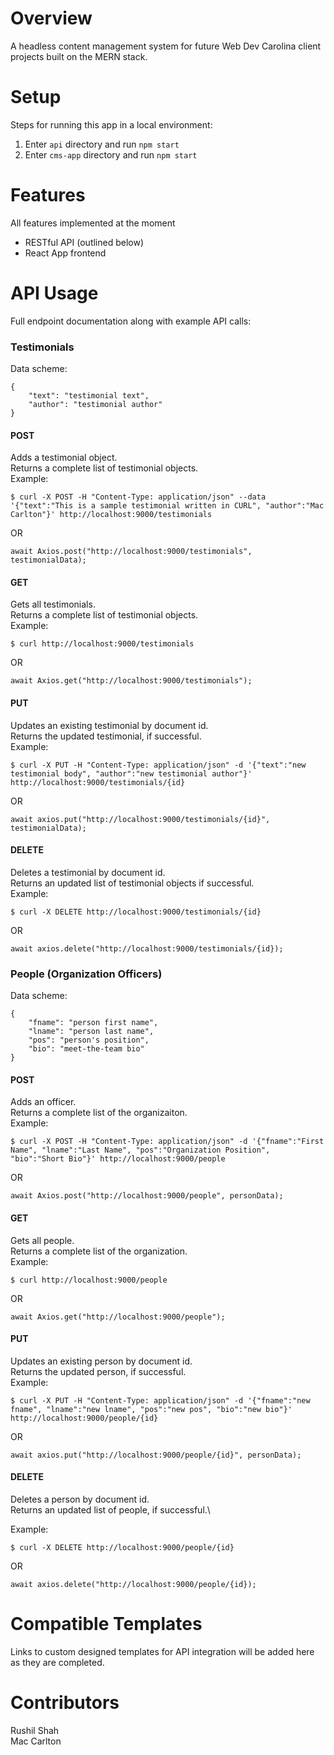 # Overview
A headless content management system for future Web Dev Carolina client projects built on the MERN stack.

# Setup
Steps for running this app in a local environment:
1. Enter `api` directory and run `npm start`
2. Enter `cms-app` directory and run `npm start`

# Features
All features implemented at the moment
- RESTful API (outlined below)
- React App frontend

# API Usage
Full endpoint documentation along with example API calls:

### Testimonials
Data scheme:
```
{ 
    "text": "testimonial text",
    "author": "testimonial author" 
}
```

#### POST
Adds a testimonial object.\
Returns a complete list of testimonial objects.\
Example:
```
$ curl -X POST -H "Content-Type: application/json" --data '{"text":"This is a sample testimonial written in CURL", "author":"Mac Carlton"}' http://localhost:9000/testimonials
````
OR
```
await Axios.post("http://localhost:9000/testimonials", testimonialData);
```

#### GET 
Gets all testimonials.\
Returns a complete list of testimonial objects.\
Example:
```
$ curl http://localhost:9000/testimonials
````
OR
```
await Axios.get("http://localhost:9000/testimonials");
```

#### PUT
Updates an existing testimonial by document id.\
Returns the updated testimonial, if successful.\
Example:
```
$ curl -X PUT -H "Content-Type: application/json" -d '{"text":"new testimonial body", "author":"new testimonial author"}' http://localhost:9000/testimonials/{id}
```
OR
```
await axios.put("http://localhost:9000/testimonials/{id}", testimonialData);
```

#### DELETE
Deletes a testimonial by document id.\
Returns an updated list of testimonial objects if successful.\
Example:
```
$ curl -X DELETE http://localhost:9000/testimonials/{id}
```
OR
```
await axios.delete("http://localhost:9000/testimonials/{id});
```

### People (Organization Officers)
Data scheme:
```
{ 
    "fname": "person first name",
    "lname": "person last name",
    "pos": "person's position",
    "bio": "meet-the-team bio"
}
```

#### POST
Adds an officer.\
Returns a complete list of the organizaiton.\
Example:
```
$ curl -X POST -H "Content-Type: application/json" -d '{"fname":"First Name", "lname":"Last Name", "pos":"Organization Position", "bio":"Short Bio"}' http://localhost:9000/people
````
OR
```
await Axios.post("http://localhost:9000/people", personData);
```

#### GET 
Gets all people.\
Returns a complete list of the organization.\
Example:
```
$ curl http://localhost:9000/people
````
OR
```
await Axios.get("http://localhost:9000/people");
```

#### PUT
Updates an existing person by document id.\
Returns the updated person, if successful.\
Example:
```
$ curl -X PUT -H "Content-Type: application/json" -d '{"fname":"new fname", "lname":"new lname", "pos":"new pos", "bio":"new bio"}' http://localhost:9000/people/{id}
```
OR
```
await axios.put("http://localhost:9000/people/{id}", personData);
```

#### DELETE
Deletes a person by document id.\
Returns an updated list of people, if successful.\

Example:
```
$ curl -X DELETE http://localhost:9000/people/{id}
```
OR
```
await axios.delete("http://localhost:9000/people/{id});
```

# Compatible Templates
Links to custom designed templates for API integration will be added here as they are completed.

# Contributors 
Rushil Shah\
Mac Carlton
